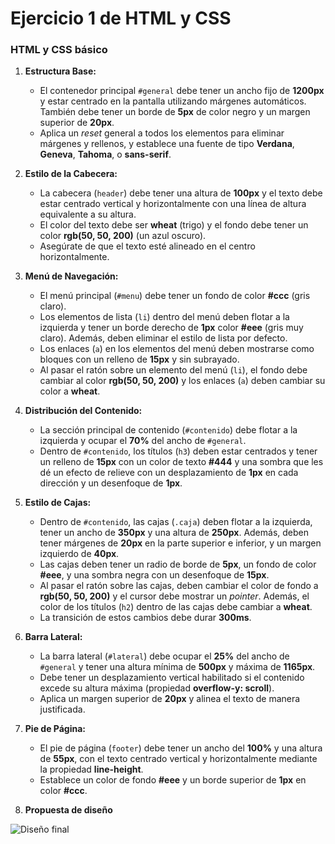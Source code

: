 # Ejercicio 1 de HTML y CSS

### HTML y CSS básico

1. **Estructura Base:**

   - El contenedor principal `#general` debe tener un ancho fijo de **1200px** y estar centrado en la pantalla utilizando márgenes automáticos. También debe tener un borde de **5px** de color negro y un margen superior de **20px**.
   - Aplica un _reset_ general a todos los elementos para eliminar márgenes y rellenos, y establece una fuente de tipo **Verdana**, **Geneva**, **Tahoma**, o **sans-serif**.

2. **Estilo de la Cabecera:**

   - La cabecera (`header`) debe tener una altura de **100px** y el texto debe estar centrado vertical y horizontalmente con una línea de altura equivalente a su altura.
   - El color del texto debe ser **wheat** (trigo) y el fondo debe tener un color **rgb(50, 50, 200)** (un azul oscuro).
   - Asegúrate de que el texto esté alineado en el centro horizontalmente.

3. **Menú de Navegación:**

   - El menú principal (`#menu`) debe tener un fondo de color **#ccc** (gris claro).
   - Los elementos de lista (`li`) dentro del menú deben flotar a la izquierda y tener un borde derecho de **1px** color **#eee** (gris muy claro). Además, deben eliminar el estilo de lista por defecto.
   - Los enlaces (`a`) en los elementos del menú deben mostrarse como bloques con un relleno de **15px** y sin subrayado.
   - Al pasar el ratón sobre un elemento del menú (`li`), el fondo debe cambiar al color **rgb(50, 50, 200)** y los enlaces (`a`) deben cambiar su color a **wheat**.

4. **Distribución del Contenido:**

   - La sección principal de contenido (`#contenido`) debe flotar a la izquierda y ocupar el **70%** del ancho de `#general`.
   - Dentro de `#contenido`, los títulos (`h3`) deben estar centrados y tener un relleno de **15px** con un color de texto **#444** y una sombra que les dé un efecto de relieve con un desplazamiento de **1px** en cada dirección y un desenfoque de **1px**.

5. **Estilo de Cajas:**

   - Dentro de `#contenido`, las cajas (`.caja`) deben flotar a la izquierda, tener un ancho de **350px** y una altura de **250px**. Además, deben tener márgenes de **20px** en la parte superior e inferior, y un margen izquierdo de **40px**.
   - Las cajas deben tener un radio de borde de **5px**, un fondo de color **#eee**, y una sombra negra con un desenfoque de **15px**.
   - Al pasar el ratón sobre las cajas, deben cambiar el color de fondo a **rgb(50, 50, 200)** y el cursor debe mostrar un _pointer_. Además, el color de los títulos (`h2`) dentro de las cajas debe cambiar a **wheat**.
   - La transición de estos cambios debe durar **300ms**.

6. **Barra Lateral:**

   - La barra lateral (`#lateral`) debe ocupar el **25%** del ancho de `#general` y tener una altura mínima de **500px** y máxima de **1165px**.
   - Debe tener un desplazamiento vertical habilitado si el contenido excede su altura máxima (propiedad **overflow-y: scroll**).
   - Aplica un margen superior de **20px** y alinea el texto de manera justificada.

7. **Pie de Página:**

   - El pie de página (`footer`) debe tener un ancho del **100%** y una altura de **55px**, con el texto centrado vertical y horizontalmente mediante la propiedad **line-height**.
   - Establece un color de fondo **#eee** y un borde superior de **1px** en color **#ccc**.

8. **Propuesta de diseño**

![Diseño final](../img/diseño.png)
